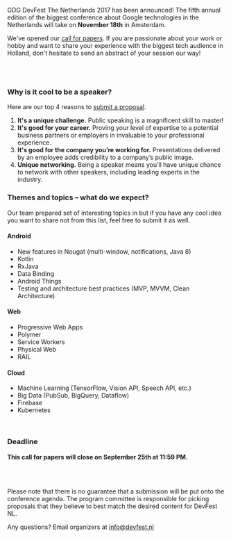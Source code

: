 GDG DevFest The Netherlands 2017 has been announced! The fifth annual edition of the biggest conference about Google technologies in the Netherlands will take on **November 18th** in Amsterdam.

We've opened our [call for papers](https://goo.gl/qZZJxJ). If you are passionate about your work or hobby and want to share your experience with the biggest tech audience in Holland, don't hesitate to send an abstract of your session our way!

<!--
<div class="quote-container reverse">
  <div class="quote-photo" style="background-image: url('/2015/images/people/jakub_skvara.jpg')"></div>
  <div class="quote-text-wrapper">
    <div class="quote-text">"Devfest Ukraine 2015 was one of the best conferences I've been to. I'm really glad, that I've had a chance to meet great people there, and I would like to thank all organisers of this awesome event."</div>
    <div class="quote-author">- Jakub Škvára, DevFest '15 Speaker</div>
  </div>
</div>

To keep up this year, we decided to focus on the content. **We’re looking for speakers like you**, who are ready to rock the stage and deliver the best talk or workshop in the field.
-->

<div class="text-center">
<a href="https://goo.gl/qZZJxJ" target="_blank" class="style-scope header-content" style="color: white; ">
  <paper-button class="primary style-scope header-content x-scope paper-button-0" raised="" role="button" tabindex="0" animated="" aria-disabled="false" elevation="1">Submit a proposal</paper-button>
</a>
</div>

<br/>

### Why is it cool to be a speaker?

Here are our top 4 reasons to [submit a proposal](https://goo.gl/qZZJxJ).

1. **It's a unique challenge.** Public speaking is a magnificent skill to master!
2. **It's good for your career.** Proving your level of expertise to a potential business partners or employers in invaluable to your professional experience.
3. **It's good for the company you’re working for.** Presentations delivered by an employee adds credibility to a company’s public image.
4. **Unique networking.** Being a speaker means you’ll have unique chance to network with other speakers, including leading experts in the industry.

### Themes and topics – what do we expect?

Our team prepared set of interesting topics in but if you have any cool idea you want to share not from this list, feel free to submit it as well.

#### Android
* New features in Nougat (multi-window, notifications, Java 8)
* Kotlin
* RxJava
* Data Binding
* Android Things
* Testing and architecture best practices (MVP, MVVM, Clean Architecture)

#### Web
* Progressive Web Apps
* Polymer
* Service Workers
* Physical Web
* RAIL

#### Cloud
* Machine Learning (TensorFlow, Vision API, Speech API, etc.)
* Big Data (PubSub, BigQuery, Dataflow)
* Firebase
* Kubernetes

<br/>

### Deadline

**This call for papers will close on September 25th at 11:59 PM.**

<div class="text-center">
<a href="https://goo.gl/qZZJxJ" target="_blank" class="style-scope header-content" style="color: white; ">
  <paper-button class="primary style-scope header-content x-scope paper-button-0" raised="" role="button" tabindex="0" animated="" aria-disabled="false" elevation="1">Submit a proposal</paper-button>
</a>
</div>

<br/>

Please note that there is no guarantee that a submission will be put onto the conference agenda. The program committee is responsible for picking proposals that they believe to best match the desired content for DevFest NL.

Any questions? Email organizers at [info@devfest.nl](mailto:info@devfest.nl)
